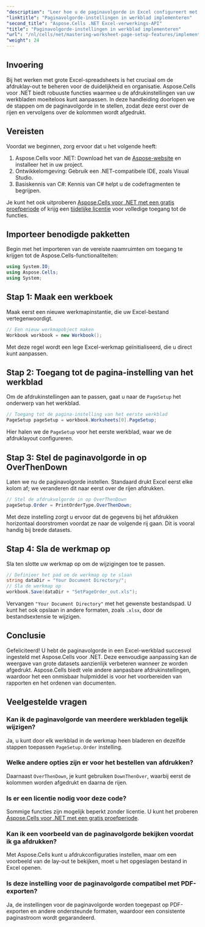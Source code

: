 ```yaml
---
"description": "Leer hoe u de paginavolgorde in Excel configureert met Aspose.Cells voor .NET. Deze stapsgewijze handleiding laat zien hoe u eerst over de rijen en vervolgens over de kolommen afdrukt, zodat uw grote spreadsheets er netjes uitzien op papier."
"linktitle": "Paginavolgorde-instellingen in werkblad implementeren"
"second_title": "Aspose.Cells .NET Excel-verwerkings-API"
"title": "Paginavolgorde-instellingen in werkblad implementeren"
"url": "/nl/cells/net/mastering-worksheet-page-setup-features/implement-page-order-settings/"
"weight": 24
---
```


## Invoering

Bij het werken met grote Excel-spreadsheets is het cruciaal om de afdruklay-out te beheren voor de duidelijkheid en organisatie. Aspose.Cells voor .NET biedt robuuste functies waarmee u de afdrukinstellingen van uw werkbladen moeiteloos kunt aanpassen. In deze handleiding doorlopen we de stappen om de paginavolgorde in te stellen, zodat deze eerst over de rijen en vervolgens over de kolommen wordt afgedrukt.

## Vereisten

Voordat we beginnen, zorg ervoor dat u het volgende heeft:

1. Aspose.Cells voor .NET: Download het van de [Aspose-website](https://releases.aspose.com/cells/net/) en installeer het in uw project.
2. Ontwikkelomgeving: Gebruik een .NET-compatibele IDE, zoals Visual Studio.
3. Basiskennis van C#: Kennis van C# helpt u de codefragmenten te begrijpen.

Je kunt het ook uitproberen [Aspose.Cells voor .NET met een gratis proefperiode](https://releases.aspose.com/) of krijg een [tijdelijke licentie](https://purchase.aspose.com/temporary-license/) voor volledige toegang tot de functies.

## Importeer benodigde pakketten

Begin met het importeren van de vereiste naamruimten om toegang te krijgen tot de Aspose.Cells-functionaliteiten:

```csharp
using System.IO;
using Aspose.Cells;
using System;
```

## Stap 1: Maak een werkboek

Maak eerst een nieuwe werkmapinstantie, die uw Excel-bestand vertegenwoordigt.

```csharp
// Een nieuw werkmapobject maken
Workbook workbook = new Workbook();
```

Met deze regel wordt een lege Excel-werkmap geïnitialiseerd, die u direct kunt aanpassen.

## Stap 2: Toegang tot de pagina-instelling van het werkblad

Om de afdrukinstellingen aan te passen, gaat u naar de `PageSetup` het onderwerp van het werkblad.

```csharp
// Toegang tot de pagina-instelling van het eerste werkblad
PageSetup pageSetup = workbook.Worksheets[0].PageSetup;
```

Hier halen we de `PageSetup` voor het eerste werkblad, waar we de afdruklayout configureren.

## Stap 3: Stel de paginavolgorde in op OverThenDown

Laten we nu de paginavolgorde instellen. Standaard drukt Excel eerst elke kolom af; we veranderen dit naar eerst over de rijen afdrukken.

```csharp
// Stel de afdrukvolgorde in op OverThenDown
pageSetup.Order = PrintOrderType.OverThenDown;
```

Met deze instelling zorgt u ervoor dat de gegevens bij het afdrukken horizontaal doorstromen voordat ze naar de volgende rij gaan. Dit is vooral handig bij brede datasets.

## Stap 4: Sla de werkmap op

Sla ten slotte uw werkmap op om de wijzigingen toe te passen.

```csharp
// Definieer het pad om de werkmap op te slaan
string dataDir = "Your Document Directory/";
// Sla de werkmap op
workbook.Save(dataDir + "SetPageOrder_out.xls");
```

Vervangen `"Your Document Directory"` met het gewenste bestandspad. U kunt het ook opslaan in andere formaten, zoals `.xlsx`, door de bestandsextensie te wijzigen.

## Conclusie

Gefeliciteerd! U hebt de paginavolgorde in een Excel-werkblad succesvol ingesteld met Aspose.Cells voor .NET. Deze eenvoudige aanpassing kan de weergave van grote datasets aanzienlijk verbeteren wanneer ze worden afgedrukt. Aspose.Cells biedt vele andere aanpasbare afdrukinstellingen, waardoor het een onmisbaar hulpmiddel is voor het voorbereiden van rapporten en het ordenen van documenten.

## Veelgestelde vragen

### Kan ik de paginavolgorde van meerdere werkbladen tegelijk wijzigen?

Ja, u kunt door elk werkblad in de werkmap heen bladeren en dezelfde stappen toepassen `PageSetup.Order` instelling.

### Welke andere opties zijn er voor het bestellen van afdrukken?

Daarnaast `OverThenDown`, je kunt gebruiken `DownThenOver`, waarbij eerst de kolommen worden afgedrukt en daarna de rijen.

### Is er een licentie nodig voor deze code?

Sommige functies zijn mogelijk beperkt zonder licentie. U kunt het proberen [Aspose.Cells voor .NET met een gratis proefperiode](https://releases.aspose.com/).

### Kan ik een voorbeeld van de paginavolgorde bekijken voordat ik ga afdrukken?

Met Aspose.Cells kunt u afdrukconfiguraties instellen, maar om een voorbeeld van de lay-out te bekijken, moet u het opgeslagen bestand in Excel openen.

### Is deze instelling voor de paginavolgorde compatibel met PDF-exporten?

Ja, de instellingen voor de paginavolgorde worden toegepast op PDF-exporten en andere ondersteunde formaten, waardoor een consistente paginastroom wordt gegarandeerd.